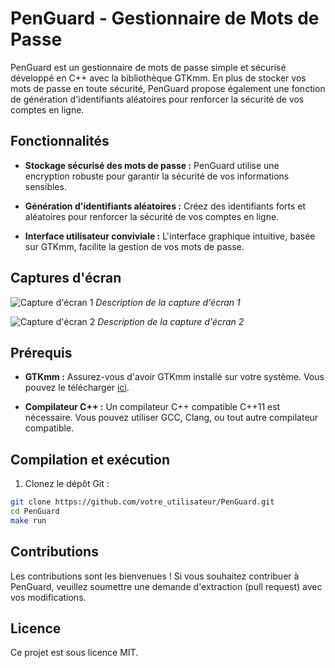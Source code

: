 # PenGuard - Gestionnaire de Mots de Passe

PenGuard est un gestionnaire de mots de passe simple et sécurisé développé en C++ avec la bibliothèque GTKmm. En plus de stocker vos mots de passe en toute sécurité, PenGuard propose également une fonction de génération d'identifiants aléatoires pour renforcer la sécurité de vos comptes en ligne.

## Fonctionnalités

- **Stockage sécurisé des mots de passe :** PenGuard utilise une encryption robuste pour garantir la sécurité de vos informations sensibles.
  
- **Génération d'identifiants aléatoires :** Créez des identifiants forts et aléatoires pour renforcer la sécurité de vos comptes en ligne.

- **Interface utilisateur conviviale :** L'interface graphique intuitive, basée sur GTKmm, facilite la gestion de vos mots de passe.

## Captures d'écran

![Capture d'écran 1](url_de_l_image_1)
*Description de la capture d'écran 1*

![Capture d'écran 2](url_de_l_image_2)
*Description de la capture d'écran 2*

## Prérequis

- **GTKmm :** Assurez-vous d'avoir GTKmm installé sur votre système. Vous pouvez le télécharger [ici](https://www.gtkmm.org/).

- **Compilateur C++ :** Un compilateur C++ compatible C++11 est nécessaire. Vous pouvez utiliser GCC, Clang, ou tout autre compilateur compatible.

## Compilation et exécution

1. Clonez le dépôt Git :

```bash
git clone https://github.com/votre_utilisateur/PenGuard.git
cd PenGuard
make run
```

## Contributions

Les contributions sont les bienvenues ! Si vous souhaitez contribuer à PenGuard, veuillez soumettre une demande d'extraction (pull request) avec vos modifications.

## Licence

Ce projet est sous licence MIT.